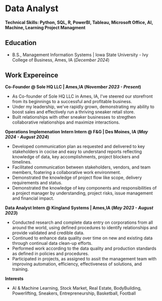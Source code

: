 # Data Analyst

#### Technical Skills: Python, SQL, R, PowerBI, Tableau, Microsoft Office, AI, Machine, Learning Project Managment

## Education 
- B.S., Management Information Systems | Iowa State University - Ivy College of Business, Ames, IA (_December 2024_)

## Work Expereince 
**Co-Founder @ Sole HQ LLC | Ames,IA (_November 2023 - Present_)**
- As Co-founder of Sole HQ LLC in Ames, IA, I've steered our storefront from its beginnings to a successful and profitable business.
- Under my leadership, we've rapidly grown, demonstrating my ability to boost sales and effectively run a thriving sneaker retail store.
- Built relationships with other sneaker businesses to stregthen collaborative relationships and maximize interactions.

**Operations Implemenation Intern Intern @ F&G | Des Moines, IA (_May 2024 - August 2024_)**
- Developed communication plan as requested and delivered to key stakeholders in cocise and easy to understand reports reflecting knowledge of data, key accomplishments, project blockers and timelines.
- Facilitated communication between stakeholders, vendors, and team members, foatering a collaborative work environment.
- Demonstrated the knowledge of project flow like scope, delivery requirements and status.
- Demonstrated the knowledge of key components and responsibilities of a project manager by understanding, project risks, issue management and financial impact.

**Data Analyst Intern @ Kingland Systems | Ames,IA (_May 2023 - August 2023_)**
- Conducted research and complete data entry on corporations from all around the world, using defined procedures to identify relationships and provide validated and credible data.
- Continued to enhance data quality over time on new and existing data through continual data clean-up efforts.
- Performed work according to the data quality and production standards as defined in policies and procedures.
- Participated in projects, as assigned to assit the management team with improving automation, efficiency, effectiveness of solutions, and training.

**Interests** 
- AI & Machine Learning, Stock Market, Real Estate, BodyBuilding, Powerlifting, Sneakers, Entrepreneurship, Basketball, Football


